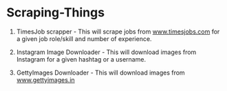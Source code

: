 # Scraping-Things

1. TimesJob scrapper - This will scrape jobs from www.timesjobs.com for a given job role/skill and number of experience.

2. Instagram Image Downloader - This will download images from Instagram for a given hashtag or a username.

3. GettyImages Downloader - This will download images from www.gettyimages.in
